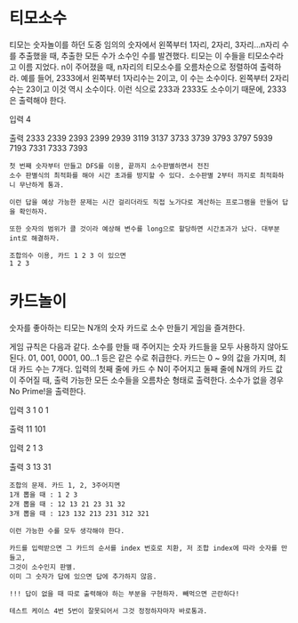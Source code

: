 # 티모소수

티모는 숫자놀이를 하던 도중 임의의 숫자에서 왼쪽부터 1자리, 2자리, 3자리...n자리 수를 추출했을 때, 추출한 모든 수가 소수인 수를 발견했다.
티모는 이 수들을 티모소수라고 이름 지었다. n이 주어졌을 때, n자리의 티모소수를 오름차순으로 정렬하여 출력하라.
예를 들어, 2333에서 왼쪽부터 1자리수는 2이고, 이 수는 소수이다. 왼쪽부터 2자리수는 23이고 이것 역시 소수이다.
이런 식으로 233과 2333도 소수이기 때문에, 2333은 출력해야 한다. 

입력
4

출력
2333
2339
2393
2399
2939
3119
3137
3733
3739
3793
3797
5939
7193
7331
7333
7393

```
첫 번째 숫자부터 만들고 DFS를 이용, 끝까지 소수판별하면서 전진
소수 판별식의 최적화를 해야 시간 초과를 방지할 수 있다. 소수판별 2부터 까지로 최적화하니 무난하게 통과.

이런 답을 예상 가능한 문제는 시간 걸리더라도 직접 노가다로 계산하는 프로그램을 만들어 답을 확인하자.

또한 숫자의 범위가 클 것이라 예상해 변수를 long으로 할당하면 시간초과가 났다. 대부분 int로 해결하자.

조합의수 이용, 카드 1 2 3 이 있으면
1 2 3 
```

# 카드놀이

숫자를 좋아하는 티모는 N개의 숫자 카드로 소수 만들기 게임을 즐겨한다.

게임 규칙은 다음과 같다.
소수를 만들 때 주어지는 숫자 카드들을 모두 사용하지 않아도 된다.
01, 001, 0001, 00...1 등은 같은 수로 취급한다.
카드는 0 ~ 9의 값을 가지며, 최대 카드 수는 7개다.
입력의 첫째 줄에 카드 수 N이 주어지고
둘째 줄에 N개의 카드 값이 주어질 때, 출력 가능한 모든 소수들을 오름차순 형태로 출력한다.
소수가 없을 경우 No Prime!을 출력한다.

입력
3
1 0 1

출력
11 101

입력
2
1 3

출력
3 13 31

```
조합의 문제. 카드 1, 2, 3주어지면
1개 뽑을 때 : 1 2 3
2개 뽑을 때 : 12 13 21 23 31 32
3개 뽑을 때 : 123 132 213 231 312 321

이런 가능한 수를 모두 생각해야 한다.

카드를 입력받으면 그 카드의 순서를 index 번호로 치환, 저 조합 index에 따라 숫자를 만들고,
그것이 소수인지 판별. 
이미 그 숫자가 답에 있으면 답에 추가하지 않음.

!!! 답이 없을 때 따로 출력해야 하는 부분을 구현하자. 빼먹으면 곤란하다!

테스트 케이스 4번 5번이 잘못되어서 그것 정정하자마자 바로통과.
```
